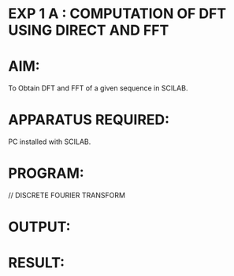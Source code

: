 # EXP 1 A : COMPUTATION OF DFT USING DIRECT AND FFT

# AIM: 

To Obtain DFT and FFT of a given sequence in SCILAB. 

# APPARATUS REQUIRED: 
PC installed with SCILAB. 

# PROGRAM: 
// DISCRETE FOURIER TRANSFORM 

# OUTPUT: 


# RESULT: 
